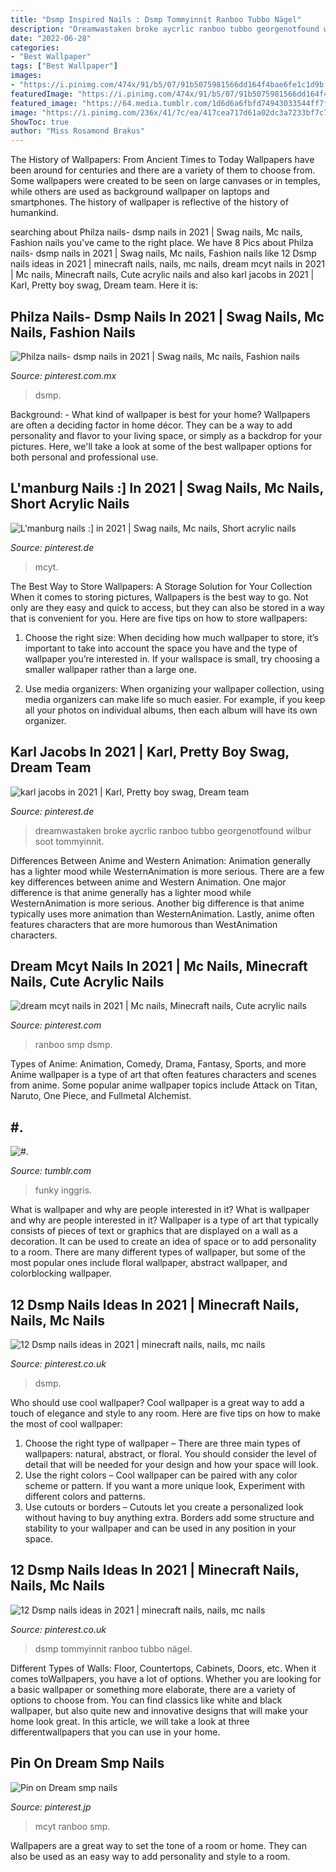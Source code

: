 ```yaml
---
title: "Dsmp Inspired Nails : Dsmp Tommyinnit Ranboo Tubbo Nägel"
description: "Dreamwastaken broke aycrlic ranboo tubbo georgenotfound wilbur soot tommyinnit"
date: "2022-06-28"
categories:
- "Best Wallpaper"
tags: ["Best Wallpaper"]
images:
- "https://i.pinimg.com/474x/91/b5/07/91b5075981566dd164f4bae6fe1c1d9b.jpg"
featuredImage: "https://i.pinimg.com/474x/91/b5/07/91b5075981566dd164f4bae6fe1c1d9b.jpg"
featured_image: "https://64.media.tumblr.com/1d6d6a6fbfd74943033544ff7f0066ac/ec4720a6f1ef6541-75/s500x750/1df691744e3fc752cbe4938315a568a17afa82b4.jpg"
image: "https://i.pinimg.com/236x/41/7c/ea/417cea717d61a02dc3a7233bf7c711a2.jpg?nii=t"
ShowToc: true
author: "Miss Rosamond Brakus"
---
```



The History of Wallpapers: From Ancient Times to Today
Wallpapers have been around for centuries and there are a variety of them to choose from. Some wallpapers were created to be seen on large canvases or in temples, while others are used as background wallpaper on laptops and smartphones. The history of wallpaper is reflective of the history of humankind.

	

		
searching about Philza nails- dsmp nails in 2021 | Swag nails, Mc nails, Fashion nails you've came to the right place. We have 8 Pics about Philza nails- dsmp nails in 2021 | Swag nails, Mc nails, Fashion nails like 12 Dsmp nails ideas in 2021 | minecraft nails, nails, mc nails, dream mcyt nails in 2021 | Mc nails, Minecraft nails, Cute acrylic nails and also karl jacobs in 2021 | Karl, Pretty boy swag, Dream team. Here it is:
		
    
## Philza Nails- Dsmp Nails In 2021 | Swag Nails, Mc Nails, Fashion Nails

<img loading=lazy src="https://i.pinimg.com/236x/41/7c/ea/417cea717d61a02dc3a7233bf7c711a2.jpg?nii=t" onerror="this.onerror=null;this.src='https://tse3.mm.bing.net/th?id=OIP.4VX1pDKZvko_DbAcTVJIBAAAAA&amp;pid=15.1';" alt="Philza nails- dsmp nails in 2021 | Swag nails, Mc nails, Fashion nails">

_Source: pinterest.com.mx_

>dsmp. 

	

Background: - What kind of wallpaper is best for your home?
Wallpapers are often a deciding factor in home décor. They can be a way to add personality and flavor to your living space, or simply as a backdrop for your pictures. Here, we'll take a look at some of the best wallpaper options for both personal and professional use.

    
## L&#039;manburg Nails :] In 2021 | Swag Nails, Mc Nails, Short Acrylic Nails

<img loading=lazy src="https://i.pinimg.com/236x/81/cf/e7/81cfe7ef1fdc1b3a05f478f9a11e8a3c.jpg?nii=t" onerror="this.onerror=null;this.src='https://tse1.mm.bing.net/th?id=OIP.4SNukZP31haFEEVt5HvaogAAAA&amp;pid=15.1';" alt="L&#039;manburg nails :] in 2021 | Swag nails, Mc nails, Short acrylic nails">

_Source: pinterest.de_

>mcyt. 

	

The Best Way to Store Wallpapers: A Storage Solution for Your Collection
When it comes to storing pictures, Wallpapers is the best way to go. Not only are they easy and quick to access, but they can also be stored in a way that is convenient for you. Here are five tips on how to store wallpapers:
1) Choose the right size: When deciding how much wallpaper to store, it’s important to take into account the space you have and the type of wallpaper you’re interested in. If your wallspace is small, try choosing a smaller wallpaper rather than a large one.

2) Use media organizers: When organizing your wallpaper collection, using media organizers can make life so much easier. For example, if you keep all your photos on individual albums, then each album will have its own organizer.

    
## Karl Jacobs In 2021 | Karl, Pretty Boy Swag, Dream Team

<img loading=lazy src="https://i.pinimg.com/236x/d9/4e/33/d94e3317033f24f0f6fdbce3952da69b.jpg?nii=t" onerror="this.onerror=null;this.src='https://tse1.mm.bing.net/th?id=OIP.6N_1NprSNDGlUo_lTH2cUgAAAA&amp;pid=15.1';" alt="karl jacobs in 2021 | Karl, Pretty boy swag, Dream team">

_Source: pinterest.de_

>dreamwastaken broke aycrlic ranboo tubbo georgenotfound wilbur soot tommyinnit. 

	

Differences Between Anime and Western Animation: Animation generally has a lighter mood while WesternAnimation is more serious.
There are a few key differences between anime and Western Animation. One major difference is that anime generally has a lighter mood while WesternAnimation is more serious. Another big difference is that anime typically uses more animation than WesternAnimation. Lastly, anime often features characters that are more humorous than WestAnimation characters.

    
## Dream Mcyt Nails In 2021 | Mc Nails, Minecraft Nails, Cute Acrylic Nails

<img loading=lazy src="https://i.pinimg.com/236x/12/b8/f3/12b8f3290183c9fccf00083c460d204d.jpg?nii=t" onerror="this.onerror=null;this.src='https://tse2.mm.bing.net/th?id=OIP.80UcpqCqw7IGe6Kr5tgEcgAAAA&amp;pid=15.1';" alt="dream mcyt nails in 2021 | Mc nails, Minecraft nails, Cute acrylic nails">

_Source: pinterest.com_

>ranboo smp dsmp. 

	

Types of Anime: Animation, Comedy, Drama, Fantasy, Sports, and more
Anime wallpaper is a type of art that often features characters and scenes from anime. Some popular anime wallpaper topics include Attack on Titan, Naruto, One Piece, and Fullmetal Alchemist.

    
## #.

<img loading=lazy src="https://64.media.tumblr.com/1d6d6a6fbfd74943033544ff7f0066ac/ec4720a6f1ef6541-75/s500x750/1df691744e3fc752cbe4938315a568a17afa82b4.jpg" onerror="this.onerror=null;this.src='https://tse4.mm.bing.net/th?id=OIP.WfJpMLgfMufY9gyprr5mTwHaHa&amp;pid=15.1';" alt="#.">

_Source: tumblr.com_

>funky inggris. 

	

What is wallpaper and why are people interested in it?
What is wallpaper and why are people interested in it?
Wallpaper is a type of art that typically consists of pieces of text or graphics that are displayed on a wall as a decoration. It can be used to create an idea of space or to add personality to a room. There are many different types of wallpaper, but some of the most popular ones include floral wallpaper, abstract wallpaper, and colorblocking wallpaper.

    
## 12 Dsmp Nails Ideas In 2021 | Minecraft Nails, Nails, Mc Nails

<img loading=lazy src="https://i.pinimg.com/474x/91/b5/07/91b5075981566dd164f4bae6fe1c1d9b.jpg" onerror="this.onerror=null;this.src='https://tse2.mm.bing.net/th?id=OIP.A5FtW89_NVE8zWkW1_TEIgAAAA&amp;pid=15.1';" alt="12 Dsmp nails ideas in 2021 | minecraft nails, nails, mc nails">

_Source: pinterest.co.uk_

>dsmp. 

	

Who should use cool wallpaper?
Cool wallpaper is a great way to add a touch of elegance and style to any room. Here are five tips on how to make the most of cool wallpaper: 
1) Choose the right type of wallpaper – There are three main types of wallpapers: natural, abstract, or floral. You should consider the level of detail that will be needed for your design and how your space will look. 
2) Use the right colors – Cool wallpaper can be paired with any color scheme or pattern. If you want a more unique look, Experiment with different colors and patterns. 
3) Use cutouts or borders – Cutouts let you create a personalized look without having to buy anything extra. Borders add some structure and stability to your wallpaper and can be used in any position in your space.

    
## 12 Dsmp Nails Ideas In 2021 | Minecraft Nails, Nails, Mc Nails

<img loading=lazy src="https://i.pinimg.com/474x/63/cd/0b/63cd0b8511c11d551eb221a9fe17ccd7.jpg" onerror="this.onerror=null;this.src='https://tse2.mm.bing.net/th?id=OIP.Vr7fCGqtedlykXI2i3az1wAAAA&amp;pid=15.1';" alt="12 Dsmp nails ideas in 2021 | minecraft nails, nails, mc nails">

_Source: pinterest.co.uk_

>dsmp tommyinnit ranboo tubbo nägel. 

	

Different Types of Walls: Floor, Countertops, Cabinets, Doors, etc.
When it comes toWallpapers, you have a lot of options. Whether you are looking for a basic wallpaper or something more elaborate, there are a variety of options to choose from. You can find classics like white and black wallpaper, but also quite new and innovative designs that will make your home look great. In this article, we will take a look at three differentwallpapers that you can use in your home.

    
## Pin On Dream Smp Nails

<img loading=lazy src="https://i.pinimg.com/236x/0e/a4/19/0ea419b8d4651728d4c60781f6c10623.jpg?nii=t" onerror="this.onerror=null;this.src='https://tse4.mm.bing.net/th?id=OIP.fmDspi168ejM-eX67lIDOAAAAA&amp;pid=15.1';" alt="Pin on Dream smp nails">

_Source: pinterest.jp_

>mcyt ranboo smp. 

	

Wallpapers are a great way to set the tone of a room or home. They can also be used as an easy way to add personality and style to a room.

